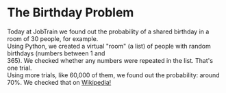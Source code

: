 <h1>The Birthday Problem</h1>
Today at JobTrain we found out the probability of a shared birthday in a room of 30 people, for example. </br>
Using Python, we created a virtual "room" (a list) of people with random birthdays (numbers between 1 and </br>
365). We checked whether any numbers were repeated in the list. That's one trial.</br>
Using more trials, like 60,000 of them, we found out the probability: around 70%. We checked that on 
<a href="https://en.wikipedia.org/wiki/Birthday_problem">Wikipedia</>!
